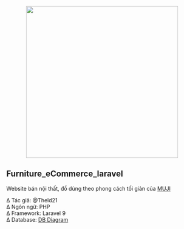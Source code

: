 <p align="center"><img src="https://upload.wikimedia.org/wikipedia/commons/2/20/FPT_Polytechnic.png" width="400"></p>

## Furniture_eCommerce_laravel

Website bán nội thất, đồ dùng theo phong cách tối giản của  <a href="https://www.muji.com/" target="_blank">MUJI</a>

∆ Tác giả: @Theld21<br>
∆ Ngôn ngữ: PHP<br>
∆ Framework: Laravel 9<br>
∆ Database: <a href="https://dbdiagram.io/d/62d932400d66c74655212648" target="_blank">DB Diagram</a>
